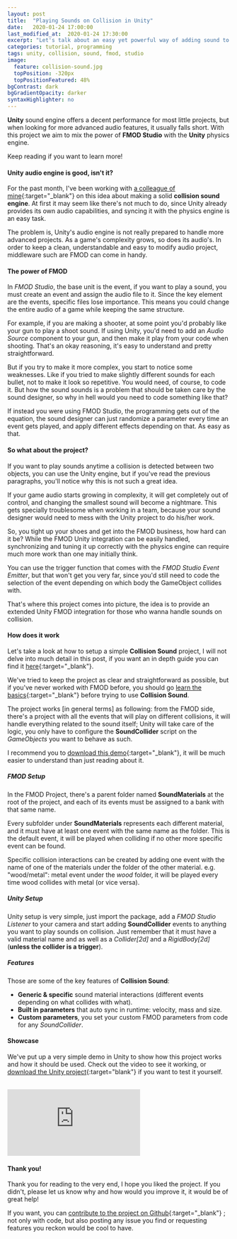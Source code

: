 ```yaml
---
layout: post
title:  "Playing Sounds on Collision in Unity"
date:   2020-01-24 17:00:00
last_modified_at:  2020-01-24 17:30:00
excerpt: "Let's talk about an easy yet powerful way of adding sound to collisions in Unity"
categories: tutorial, programming
tags: unity, collision, sound, fmod, studio
image:
  feature: collision-sound.jpg
  topPosition: -320px
  topPositionFeatured: 48%
bgContrast: dark
bgGradientOpacity: darker
syntaxHighlighter: no
---
```


**Unity** sound engine offers a decent performance for most little projects, but when
looking for more advanced audio features, it usually falls short. With this
project we aim to mix the power of **FMOD Studio** with the **Unity** physics engine.

Keep reading if you want to learn more!

#### Unity audio engine is good, isn't it?
For the past month, I've been working with
[a colleague of mine](https://github.com/dimart10){:target="_blank"}
on this idea about making a solid **collision sound engine**. At first it may seem
like there's not much to do, since Unity already provides its own audio capabilities,
and syncing it with the physics engine is an easy task.

The problem is, Unity's audio engine is not really prepared to handle more
advanced projects. As a game's complexity grows, so does its audio's.
In order to keep a clean, understandable and easy to modify audio project,
middleware such are FMOD can come in handy.

#### The power of FMOD

In *FMOD Studio*, the base unit is the event,
if you want to play a sound, you must create an event and assign the
audio file to it. Since the key element are the events, specific files
lose importance. This means you could change the entire audio of a game
while keeping the same structure.

For example, if you are making a shooter, at some point you'd probably like
your gun to play a shoot sound. If using Unity, you'd need to add an *Audio Source*
component to your gun, and then make it play from your code when shooting.
That's an okay reasoning, it's easy to understand and pretty straightforward.

But if you try to make it more complex, you start to notice some weaknesses. Like
if you tried to make slightly different sounds for each bullet, not to make it
look so repetitive. You would need, of course, to code it. But how the sound
sounds is a problem that should be taken care by the sound designer, so why in
hell would you need to code something like that?

<div class="img img--fullContainer img--9xLeading" style="background-image: url({{site.baseurl}}{{site.baseurl_posts_img}}collision-sound/fmod-logo.png); background-size: contain"></div>

If instead you were using FMOD Studio, the programming gets out of the equation,
the sound designer can just randomize a parameter every time an event gets played,
and apply different effects depending on that. As easy as that.

#### So what about the project?

If you want to play sounds anytime a collision is detected between two objects,
you can use the Unity engine, but if you've read the previous paragraphs, you'll
notice why this is not such a great idea.

If your game audio starts growing in
complexity, it will get completely out of control, and changing the smallest
sound will become a nightmare. This gets specially troublesome when working in a
team, because your sound designer would need to mess with the Unity project to
do his/her work.

So, you tight up your shoes and get into the FMOD business, how hard can it be?
While the FMOD Unity integration can be easily handled, synchronizing and tuning
it up correctly with the physics engine can require much more work than one may
initially think.

You can use the trigger function that comes with the *FMOD Studio
Event Emitter*, but that won't get you very far, since you'd still need to code
the selection of the event depending on which body the GameObject collides with.

That's where this project comes into picture, the idea is to provide an extended
Unity FMOD integration for those who wanna handle sounds on collision.

#### How does it work
Let's take a look at how to setup a simple **Collision Sound** project, I will not
delve into much detail in this post, if you want an in depth guide
you can find it [here](https://github.com/Sag-Dev/collision-sound#how-to-use){:target="_blank"}.

We've tried to keep the project as clear and straightforward as possible, but
if you've never worked with FMOD before, you should go
[learn the basics](https://www.fmod.com/learn){:target="_blank"} before trying
to use **Collision Sound**.

The project works [in general terms] as following: from the FMOD side, there's a
project with all the events that will play on different collisions, it will handle
everything related to the sound itself; Unity will take care of the logic,
you only have to configure the **SoundCollider** script on the *GameObjects* you want
to behave as such.

I recommend you to [download this demo](https://github.com/Sag-Dev/collision-sound/releases){:target="_blank"},
it will be much easier to understand than just reading about it.

##### FMOD Setup
In the FMOD Project, there's a parent folder named **SoundMaterials** at the
root of the project, and each of its events must be assigned to a bank with that
same name.

Every subfolder under **SoundMaterials** represents each different material, and
it must have at least one event with the same name as the folder. This is the
default event, it will be played when colliding if no other more specific event
can be found.

Specific collision interactions can be created by adding one event with the name
of one of the materials under the folder of the other material. e.g. "wood/metal":
metal event under the *wood* folder, it will be played every time wood collides
with metal (or vice versa).

##### Unity Setup
Unity setup is very simple, just import the package, add a *FMOD Studio Listener*
to your camera and start adding **SoundCollider** events to anything you want to
play sounds on collision. Just remember that it must have a valid material name
and as well as a *Collider[2d]* and a *RigidBody[2d]* (**unless the collider is a
trigger**).

##### Features
Those are some of the key features of **Collision Sound**:
- **Generic & specific** sound material interactions (different events depending on what collides with what).
- **Built in parameters** that auto sync in runtime: velocity, mass and size.
- **Custom parameters**, you set your custom FMOD parameters from code for any *SoundCollider*.

#### Showcase
We've put up a very simple demo in Unity to show how this project works and how
it should be used. Check out the video to see it working, or
[download the Unity project](https://github.com/Sag-Dev/collision-sound/releases){:target="blank"}
if you want to test it yourself.

<br>
<div class="iframe-wrapper">
<iframe class="iframe-video" src="https://www.youtube.com/embed/9sOHbRK5zb4" frameborder="0" allow="accelerometer; encrypted-media; gyroscope; picture-in-picture" allowfullscreen></iframe>
</div>

#### Thank you!
Thank you for reading to the very end, I hope you liked the project. If you didn't,
please let us know why and how would you improve it, it would be of great help!

If you want, you can
[contribute to the project on Github](https://github.com/Sag-Dev/collision-sound#contributing){:target="_blank"}
; not only with code, but also posting any issue you find or requesting features
you reckon would be cool to have.
